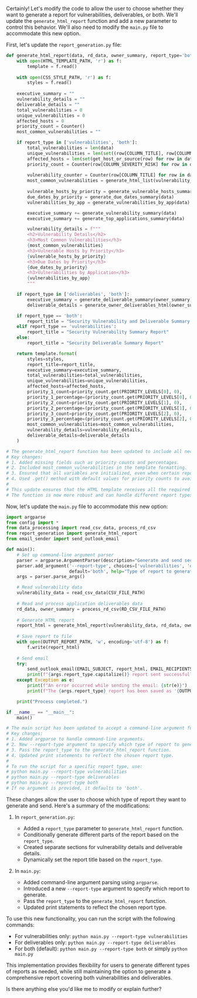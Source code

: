 Certainly! Let's modify the code to allow the user to choose whether they want to generate a report for vulnerabilities, deliverables, or both. We'll update the `generate_html_report` function and add a new parameter to control this behavior. We'll also need to modify the `main.py` file to accommodate this new option.

First, let's update the `report_generation.py` file:



```python
def generate_html_report(data, rd_data, owner_summary, report_type='both'):
    with open(HTML_TEMPLATE_PATH, 'r') as f:
        template = f.read()
    
    with open(CSS_STYLE_PATH, 'r') as f:
        styles = f.read()
    
    executive_summary = ""
    vulnerability_details = ""
    deliverable_details = ""
    total_vulnerabilities = 0
    unique_vulnerabilities = 0
    affected_hosts = 0
    priority_count = Counter()
    most_common_vulnerabilities = ""

    if report_type in ['vulnerabilities', 'both']:
        total_vulnerabilities = len(data)
        unique_vulnerabilities = len(set((row[COLUMN_TITLE], row[COLUMN_SEVERITY_RISK]) for row in data))
        affected_hosts = len(set(get_host_or_source(row) for row in data if not is_non_server_vuln(row)))
        priority_count = Counter(row[COLUMN_SEVERITY_RISK] for row in data)
        
        vulnerability_counter = Counter(row[COLUMN_TITLE] for row in data)
        most_common_vulnerabilities = generate_html_list(vulnerability_counter.most_common(TOP_VULNERABILITIES_COUNT))
        
        vulnerable_hosts_by_priority = generate_vulnerable_hosts_summary(data)
        due_dates_by_priority = generate_due_dates_summary(data)
        vulnerabilities_by_app = generate_vulnerabilities_by_app(data)

        executive_summary += generate_vulnerability_summary(data)
        executive_summary += generate_top_applications_summary(data)

        vulnerability_details = f"""
        <h2>Vulnerability Details</h2>
        <h3>Most Common Vulnerabilities</h3>
        {most_common_vulnerabilities}
        <h3>Vulnerable Hosts by Priority</h3>
        {vulnerable_hosts_by_priority}
        <h3>Due Dates by Priority</h3>
        {due_dates_by_priority}
        <h3>Vulnerabilities by Application</h3>
        {vulnerabilities_by_app}
        """

    if report_type in ['deliverables', 'both']:
        executive_summary = generate_deliverable_summary(owner_summary) + executive_summary
        deliverable_details = generate_owner_deliverables_html(owner_summary)

    if report_type == 'both':
        report_title = "Security Vulnerability and Deliverable Summary Report"
    elif report_type == 'vulnerabilities':
        report_title = "Security Vulnerability Summary Report"
    else:
        report_title = "Security Deliverable Summary Report"

    return template.format(
        styles=styles,
        report_title=report_title,
        executive_summary=executive_summary,
        total_vulnerabilities=total_vulnerabilities,
        unique_vulnerabilities=unique_vulnerabilities,
        affected_hosts=affected_hosts,
        priority_1_count=priority_count.get(PRIORITY_LEVELS[0], 0),
        priority_1_percentage=(priority_count.get(PRIORITY_LEVELS[0], 0) / total_vulnerabilities if total_vulnerabilities else 0),
        priority_2_count=priority_count.get(PRIORITY_LEVELS[1], 0),
        priority_2_percentage=(priority_count.get(PRIORITY_LEVELS[1], 0) / total_vulnerabilities if total_vulnerabilities else 0),
        priority_3_count=priority_count.get(PRIORITY_LEVELS[2], 0),
        priority_3_percentage=(priority_count.get(PRIORITY_LEVELS[2], 0) / total_vulnerabilities if total_vulnerabilities else 0),
        most_common_vulnerabilities=most_common_vulnerabilities,
        vulnerability_details=vulnerability_details,
        deliverable_details=deliverable_details
    )

# The generate_html_report function has been updated to include all necessary information in the template.format() call.
# Key changes:
# 1. Added missing fields such as priority counts and percentages.
# 2. Included most_common_vulnerabilities in the template formatting.
# 3. Ensured that all variables are initialized, even when certain report types are not selected.
# 4. Used .get() method with default values for priority counts to avoid KeyError if a priority level is not present.
# 
# This update ensures that the HTML template receives all the required information, regardless of the chosen report type.
# The function is now more robust and can handle different report types without errors.
```

Now, let's update the `main.py` file to accommodate this new option:



```python
import argparse
from config import *
from data_processing import read_csv_data, process_rd_csv
from report_generation import generate_html_report
from email_sender import send_outlook_email

def main():
    # Set up command-line argument parser
    parser = argparse.ArgumentParser(description="Generate and send security report.")
    parser.add_argument('--report-type', choices=['vulnerabilities', 'deliverables', 'both'], 
                        default='both', help="Type of report to generate")
    args = parser.parse_args()

    # Read vulnerability data
    vulnerability_data = read_csv_data(CSV_FILE_PATH)
    
    # Read and process application deliverables data
    rd_data, owner_summary = process_rd_csv(RD_CSV_FILE_PATH)
    
    # Generate HTML report
    report_html = generate_html_report(vulnerability_data, rd_data, owner_summary, args.report_type)
    
    # Save report to file
    with open(OUTPUT_REPORT_PATH, 'w', encoding='utf-8') as f:
        f.write(report_html)
    
    # Send email
    try:
        send_outlook_email(EMAIL_SUBJECT, report_html, EMAIL_RECIPIENTS)
        print(f"{args.report_type.capitalize()} report sent successfully via Outlook!")
    except Exception as e:
        print(f"An error occurred while sending the email: {str(e)}")
        print(f"The {args.report_type} report has been saved as '{OUTPUT_REPORT_PATH}' in the current directory.")

    print("Process completed.")

if __name__ == "__main__":
    main()

# The main script has been updated to accept a command-line argument for the report type.
# Key changes:
# 1. Added argparse to handle command-line arguments.
# 2. New --report-type argument to specify which type of report to generate.
# 3. Pass the report_type to the generate_html_report function.
# 4. Updated print statements to reflect the chosen report type.
#
# To run the script for a specific report type, use:
# python main.py --report-type vulnerabilities
# python main.py --report-type deliverables
# python main.py --report-type both
# If no argument is provided, it defaults to 'both'.

```

These changes allow the user to choose which type of report they want to generate and send. Here's a summary of the modifications:

1. In `report_generation.py`:
   - Added a `report_type` parameter to `generate_html_report` function.
   - Conditionally generate different parts of the report based on the `report_type`.
   - Created separate sections for vulnerability details and deliverable details.
   - Dynamically set the report title based on the `report_type`.

2. In `main.py`:
   - Added command-line argument parsing using `argparse`.
   - Introduced a new `--report-type` argument to specify which report to generate.
   - Pass the `report_type` to the `generate_html_report` function.
   - Updated print statements to reflect the chosen report type.

To use this new functionality, you can run the script with the following commands:

- For vulnerabilities only: `python main.py --report-type vulnerabilities`
- For deliverables only: `python main.py --report-type deliverables`
- For both (default): `python main.py --report-type both` or simply `python main.py`

This implementation provides flexibility for users to generate different types of reports as needed, while still maintaining the option to generate a comprehensive report covering both vulnerabilities and deliverables.

Is there anything else you'd like me to modify or explain further?
